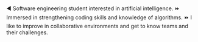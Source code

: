 ◀️ Software engineering student interested in artificial intelligence.
    ⏩ Immersed in strengthening coding skills and knowledge of algorithms. 
    ⏩ I like to improve in collaborative environments and get to know teams and their challenges.
